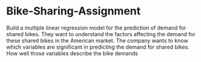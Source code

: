 # Bike-Sharing-Assignment
Build a multiple linear regression model for the prediction of demand for shared bikes.
They want to understand the factors affecting the demand for these shared bikes in the American market.
The company wants to know which variables are significant in predicting the demand for shared bikes.
How well those variables describe the bike demands
